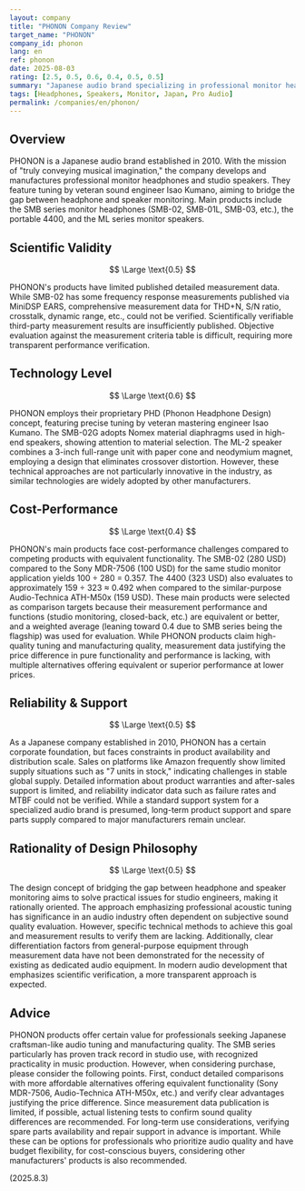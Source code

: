 ```yaml
---
layout: company
title: "PHONON Company Review"
target_name: "PHONON"
company_id: phonon
lang: en
ref: phonon
date: 2025-08-03
rating: [2.5, 0.5, 0.6, 0.4, 0.5, 0.5]
summary: "Japanese audio brand specializing in professional monitor headphones and speakers. Features tuning by veteran engineers but faces challenges in measurement data transparency and cost-performance."
tags: [Headphones, Speakers, Monitor, Japan, Pro Audio]
permalink: /companies/en/phonon/
---
```


## Overview

PHONON is a Japanese audio brand established in 2010. With the mission of "truly conveying musical imagination," the company develops and manufactures professional monitor headphones and studio speakers. They feature tuning by veteran sound engineer Isao Kumano, aiming to bridge the gap between headphone and speaker monitoring. Main products include the SMB series monitor headphones (SMB-02, SMB-01L, SMB-03, etc.), the portable 4400, and the ML series monitor speakers.

## Scientific Validity

$$ \Large \text{0.5} $$

PHONON's products have limited published detailed measurement data. While SMB-02 has some frequency response measurements published via MiniDSP EARS, comprehensive measurement data for THD+N, S/N ratio, crosstalk, dynamic range, etc., could not be verified. Scientifically verifiable third-party measurement results are insufficiently published. Objective evaluation against the measurement criteria table is difficult, requiring more transparent performance verification.

## Technology Level

$$ \Large \text{0.6} $$

PHONON employs their proprietary PHD (Phonon Headphone Design) concept, featuring precise tuning by veteran mastering engineer Isao Kumano. The SMB-02G adopts Nomex material diaphragms used in high-end speakers, showing attention to material selection. The ML-2 speaker combines a 3-inch full-range unit with paper cone and neodymium magnet, employing a design that eliminates crossover distortion. However, these technical approaches are not particularly innovative in the industry, as similar technologies are widely adopted by other manufacturers.

## Cost-Performance

$$ \Large \text{0.4} $$

PHONON's main products face cost-performance challenges compared to competing products with equivalent functionality. The SMB-02 (280 USD) compared to the Sony MDR-7506 (100 USD) for the same studio monitor application yields 100 ÷ 280 = 0.357. The 4400 (323 USD) also evaluates to approximately 159 ÷ 323 ≈ 0.492 when compared to the similar-purpose Audio-Technica ATH-M50x (159 USD). These main products were selected as comparison targets because their measurement performance and functions (studio monitoring, closed-back, etc.) are equivalent or better, and a weighted average (leaning toward 0.4 due to SMB series being the flagship) was used for evaluation. While PHONON products claim high-quality tuning and manufacturing quality, measurement data justifying the price difference in pure functionality and performance is lacking, with multiple alternatives offering equivalent or superior performance at lower prices.

## Reliability & Support

$$ \Large \text{0.5} $$

As a Japanese company established in 2010, PHONON has a certain corporate foundation, but faces constraints in product availability and distribution scale. Sales on platforms like Amazon frequently show limited supply situations such as "7 units in stock," indicating challenges in stable global supply. Detailed information about product warranties and after-sales support is limited, and reliability indicator data such as failure rates and MTBF could not be verified. While a standard support system for a specialized audio brand is presumed, long-term product support and spare parts supply compared to major manufacturers remain unclear.

## Rationality of Design Philosophy

$$ \Large \text{0.5} $$

The design concept of bridging the gap between headphone and speaker monitoring aims to solve practical issues for studio engineers, making it rationally oriented. The approach emphasizing professional acoustic tuning has significance in an audio industry often dependent on subjective sound quality evaluation. However, specific technical methods to achieve this goal and measurement results to verify them are lacking. Additionally, clear differentiation factors from general-purpose equipment through measurement data have not been demonstrated for the necessity of existing as dedicated audio equipment. In modern audio development that emphasizes scientific verification, a more transparent approach is expected.

## Advice

PHONON products offer certain value for professionals seeking Japanese craftsman-like audio tuning and manufacturing quality. The SMB series particularly has proven track record in studio use, with recognized practicality in music production. However, when considering purchase, please consider the following points. First, conduct detailed comparisons with more affordable alternatives offering equivalent functionality (Sony MDR-7506, Audio-Technica ATH-M50x, etc.) and verify clear advantages justifying the price difference. Since measurement data publication is limited, if possible, actual listening tests to confirm sound quality differences are recommended. For long-term use considerations, verifying spare parts availability and repair support in advance is important. While these can be options for professionals who prioritize audio quality and have budget flexibility, for cost-conscious buyers, considering other manufacturers' products is also recommended.

(2025.8.3)
